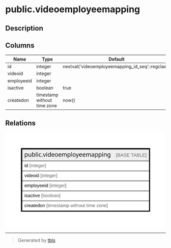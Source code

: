 # public.videoemployeemapping

## Description

## Columns

| Name | Type | Default | Nullable | Children | Parents | Comment |
| ---- | ---- | ------- | -------- | -------- | ------- | ------- |
| id | integer | nextval('videoemployeemapping_id_seq'::regclass) | false |  |  |  |
| videoid | integer |  | true |  |  |  |
| employeeid | integer |  | true |  |  |  |
| isactive | boolean | true | true |  |  |  |
| createdon | timestamp without time zone | now() | true |  |  |  |

## Relations

![er](public.videoemployeemapping.svg)

---

> Generated by [tbls](https://github.com/k1LoW/tbls)
